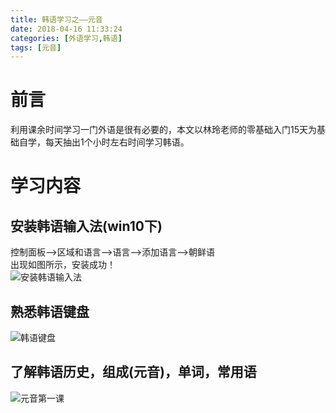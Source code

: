 ```yaml
---
title: 韩语学习之——元音
date: 2018-04-16 11:33:24
categories: [外语学习,韩语]
tags: [元音]
---
```

# 前言
利用课余时间学习一门外语是很有必要的，本文以林玲老师的零基础入门15天为基础自学，每天抽出1个小时左右时间学习韩语。 
 
<!--more-->

# 学习内容
## 安装韩语输入法(win10下)
控制面板——>区域和语言——>语言——>添加语言——>朝鲜语    
出现如图所示，安装成功！   
 ![安装韩语输入法][1]
## 熟悉韩语键盘 
![韩语键盘][2]
## 了解韩语历史，组成(元音)，单词，常用语
![元音第一课][3]

[1]: http://bolo-imgs.pgzxc.com/korean-install-language.png
[2]: http://bolo-imgs.pgzxc.com/korean-keyboard.jpg
[3]: http://bolo-imgs.pgzxc.com/korean-vowels.png